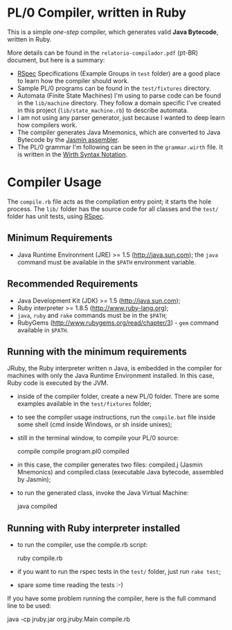 PL/0 Compiler, written in Ruby
==============================

This is a simple *one-step* compiler, which generates valid **Java Bytecode**, written in Ruby.

More details can be found in the `relatorio-compilador.pdf` (pt-BR) document, but here is a summary:

- [RSpec](http://rspec.info) Specifications (Example Groups in `test` folder) are a good place to learn how the compiler should work.
- Sample PL/0 programs can be found in the `test/fixtures` directory.
- Automata (Finite State Machines) I'm using to parse code can be found in the `lib/machine` directory. They follow a domain specific I've created in this project (`lib/state_machine.rb`) to describe automata.
- I am not using any parser generator, just because I wanted to deep learn how compilers work.
- The compiler generates Java Mnemonics, which are converted to Java Bytecode by the [Jasmin assembler](http://jasmin.sourceforge.net/).
- The PL/0 grammar I'm following can be seen in the `grammar.wirth` file. It is written in the [Wirth Syntax Notation](http://en.wikipedia.org/wiki/Wirth_syntax_notation).

Compiler Usage
==============

The `compile.rb` file acts as the compilation entry point; it starts the hole process. The `lib/` folder has the source code for all classes and the `test/` folder has unit tests, using [RSpec](http://rspec.info).

Minimum Requirements
--------------------

- Java Runtime Environment (JRE) >= 1.5 (http://java.sun.com); the `java` command must be available in the `$PATH` environment variable.

Recommended Requirements
------------------------

- Java Development Kit (JDK) >= 1.5 (http://java.sun.com);
- Ruby interpreter >= 1.8.5 (http://www.ruby-lang.org);
- `java`, `ruby` and `rake` commands must be in the `$PATH`;
- RubyGems (http://www.rubygems.org/read/chapter/3) - `gem` command available in `$PATH`.

Running with the minimum requirements
-------------------------------------

JRuby, the Ruby interpreter written n Java, is embedded in the compiler  for machines with only the Java Runtime Environment installed. In this case, Ruby code is executed by the JVM.

- inside of the compiler folder, create a new PL/0 folder. There are some examples available in the `test/fixtures` folder;
- to see the compiler usage instructions, run the `compile.bat` file inside some shell (cmd inside Windows, or sh inside unixes);
- still in the terminal window, to compile your PL/0 source:

  compile <source> <output>
  compile program.pl0 compiled

- in this case, the compiler generates two files: compiled.j (Jasmin Mnemonics) and compiled.class (executable Java bytecode, assembled by Jasmin);
- to run the generated class, invoke the Java Virtual Machine:

  java compiled

Running with Ruby interpreter installed
---------------------------------------

- to run the compiler, use the compile.rb script:

  ruby compile.rb <source> <output>
      
- if you want to run the rspec tests in the `test/` folder, just run `rake test`;
- spare some time reading the tests :-)

If you have some problem running the compiler, here is the full command line to be used:

  java -cp jruby.jar org.jruby.Main compile.rb <source> <output>

